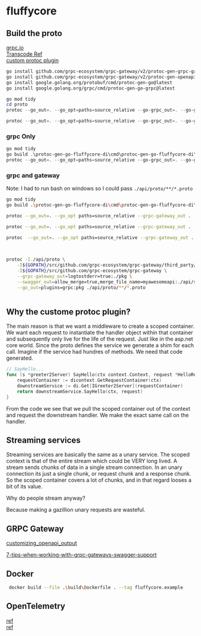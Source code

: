 # fluffycore

## Build the proto

[grpc.io](https://grpc.io/docs/languages/go/basics/)  
[Transcode Ref](https://grpc-ecosystem.github.io/grpc-gateway/docs/tutorials/introduction/)  
[custom protoc plugin](https://rotemtam.com/2021/03/22/creating-a-protoc-plugin-to-gen-go-code/)  

```bash
go install github.com/grpc-ecosystem/grpc-gateway/v2/protoc-gen-grpc-gateway@latest
go install github.com/grpc-ecosystem/grpc-gateway/v2/protoc-gen-openapiv2@latest
go install google.golang.org/protobuf/cmd/protoc-gen-go@latest
go install google.golang.org/grpc/cmd/protoc-gen-go-grpc@latest
```

```powershell
go mod tidy
cd proto
protoc --go_out=. --go_opt=paths=source_relative --go-grpc_out=. --go-grpc_opt=paths=source_relative helloworld/helloworld.proto

protoc --go_out=. --go_opt=paths=source_relative --go-grpc_out=. --go-grpc_opt=paths=source_relative --go-fluffycore-di_out=.  --go-fluffycore-di_opt=paths=source_relative .\proto\helloworld\helloworld.proto 

```

### grpc Only

```powershell
go mod tidy
go build .\protoc-gen-go-fluffycore-di\cmd\protoc-gen-go-fluffycore-di\
protoc --go_out=. --go_opt=paths=source_relative --go-grpc_out=. --go-grpc_opt=paths=source_relative --go-fluffycore-di_out=.  --go-fluffycore-di_opt=paths=source_relative ./proto/helloworld/helloworld.proto 

```

### grpc and gateway

Note: I had to run bash on windows so I could pass ```./api/proto/**/*.proto```  

```bash
go mod tidy
go build .\protoc-gen-go-fluffycore-di\cmd\protoc-gen-go-fluffycore-di\

protoc --go_out=. --go_opt paths=source_relative --grpc-gateway_out . --grpc-gateway_opt paths=source_relative --go-grpc_out . --go-grpc_opt paths=source_relative --go-fluffycore-di_out .  --go-fluffycore-di_opt paths=source_relative,grpc_gateway=true  ./proto/helloworld/helloworld.proto  

protoc --go_out=. --go_opt paths=source_relative --grpc-gateway_out . --grpc-gateway_opt paths=source_relative --go-grpc_out . --go-grpc_opt paths=source_relative --go-fluffycore-di_out .  --go-fluffycore-di_opt paths=source_relative,grpc_gateway=true  ./proto/someservice/someservice.proto  

protoc  --go_out=. --go_opt paths=source_relative --grpc-gateway_out . --grpc-gateway_opt logtostderr=true --grpc-gateway_opt paths=source_relative --openapiv2_out=allow_merge=true,merge_file_name=myawesomeapi:./proto/swagger --go-grpc_out . --go-grpc_opt paths=source_relative --go-fluffycore-di_out .  --go-fluffycore-di_opt paths=source_relative,grpc_gateway=true  ./proto/**/*.proto

     
 
protoc -I./api/proto \
    -I${GOPATH}/src/github.com/grpc-ecosystem/grpc-gateway/third_party/googleapis \
    -I${GOPATH}/src/github.com/grpc-ecosystem/grpc-gateway \
    --grpc-gateway_out=logtostderr=true:./pkg \
    --swagger_out=allow_merge=true,merge_file_name=myawesomeapi:./api/swagger \
    --go_out=plugins=grpc:pkg ./api/proto/**/*.proto
    
```

## Why the custome protoc plugin?

The main reason is that we want a middleware to create a scoped container.  We want each request to instantiate the handler object within that container and subsequently only live for the life of the request.  Just like in the asp.net core world.  Since the proto defines the service we generate a shim for each call.  Imagine if the service had hundres of methods. We need that code generated.  

```go
// SayHello...
func (s *greeter2Server) SayHello(ctx context.Context, request *HelloRequest) (*HelloReply2, error) {
    requestContainer := dicontext.GetRequestContainer(ctx)
    downstreamService := di.Get[IGreeter2Server](requestContainer)
    return downstreamService.SayHello(ctx, request)
}
```

From the code we see that we pull the scoped container out of the context and request the downstream handler.  We make the exact same call on the handler.

## Streaming services

Streaming services are basically the same as a unary service.  The scoped context is that of the entire stream which could be VERY long lived.  A stream sends chunks of data in a single stream connection.  In an unary connection its just a single chunk, or request chunk and a response chunk.  So the scoped container covers a lot of chunks, and in that regard looses a bit of its value.  

Why do people stream anyway?

Because making a gazillion unary requests are wasteful.  

## GRPC Gateway

[customizing_openapi_output](https://grpc-ecosystem.github.io/grpc-gateway/docs/mapping/customizing_openapi_output/)

[7-tips-when-working-with-grpc-gateways-swagger-support](https://medium.com/golang-diary/7-tips-when-working-with-grpc-gateways-swagger-support-afa0c2d671d8)  

## Docker

```bash
 docker build --file .\build\Dockerfile . --tag fluffycore.example
```

## OpenTelemetry

[ref](https://github.com/honeycombio/intro-to-o11y-go)  
[ref](https://github.com/uptrace/opentelemetry-go-extra/tree/main/example/grpc)